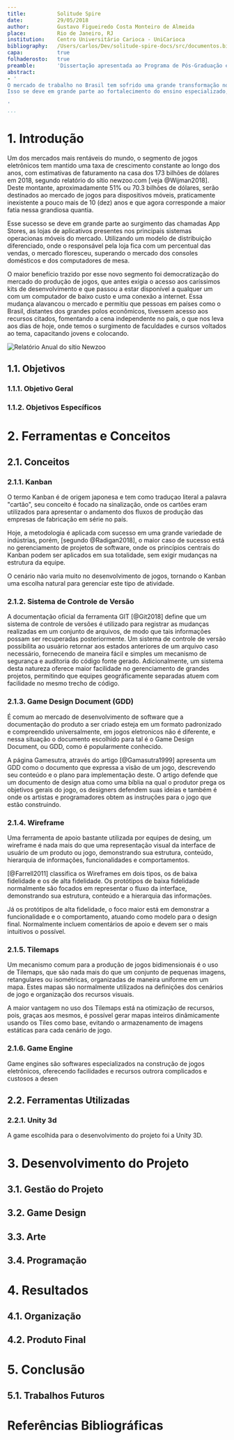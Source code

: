 ```yaml
---
title:          Solitude Spire
date:			29/05/2018
author:			Gustavo Figueiredo Costa Monteiro de Almeida
place:			Rio de Janeiro, RJ
institution:	Centro Universitário Carioca - UniCarioca
bibliography:   /Users/carlos/Dev/solitude-spire-docs/src/documentos.bib
capa:			true
folhaderosto:   true
preamble:       'Dissertação apresentada ao Programa de Pós-Graduação em Jogos e Animação Digital do Centro Universitário Carioca - UniCarioca como parte dos requisitos necessários para a obtenção do grau de Especialista em Jogos e Animação Digital. \newline \newline Orientador: Prof. André Cotelli do Espírito Santo'
abstract:
- '
O mercado de trabalho no Brasil tem sofrido uma grande transformação nos últimos anos, onde pudemos acompanhar o surgimento de uma gama de novas empresas, especializadas no desenvolvimento de jogos digitais, e que são responsáveis por gerar inúmeros empregos em áreas antes inexploradas no mercado nacional. \newline\newline
Isso se deve em grande parte ao fortalecimento do ensino especializado, que vem formando profissionais capacitados nas mais diversas áreas do conhecimento, permitindo aos Brasileiros adrentar um mercado normalmente dominado por empresas estrangeiras. Outro fator determinante nesta virada, é o advento das inúmeras lojas virtuais, tanto as voltadas para o mercado dos jogos de computador, como o Steam, quanto as voltadas para o mercado de dispositivos móveis, como a AppStore da Apple e o PlayStore do Google. Estas lojas fornecem toda a infraestrutura necessária para uma pequena produtora, em troca de um percentual nas vendas, o que se mostrou um negócio extremamente valioso, gerando um mercado que atualmente tem um faturamento girando em torno de 1 bilhão de reais por mês.

'
...
```


# 1. Introdução

Um dos mercados mais rentáveis do mundo, o segmento de jogos eletrônicos tem mantido uma taxa de crescimento constante ao longo dos anos, com estimativas de faturamento na casa dos 173 bilhões de dólares em 2018, segundo relatório do sítio newzoo.com [veja @Wijman2018]. Deste montante, aproximadamente 51% ou 70.3 bilhões de dólares, serão destinados ao mercado de jogos para dispositivos móveis, praticamente inexistente a pouco mais de 10 (dez) anos e que agora corresponde a maior fatia nessa grandiosa quantia.

Esse sucesso se deve em grande parte ao surgimento das chamadas App Stores, as lojas de aplicativos presentes nos principais sistemas operacionas móveis do mercado. Utilizando um modelo de distribuição diferenciado, onde o responsável pela loja fica com um percentual das vendas, o mercado floresceu, superando o mercado dos consoles domésticos e dos computadores de mesa.

O maior benefício trazido por esse novo segmento foi democratização do mercado do produção de jogos, que antes exigia o acesso aos caríssimos kits de desenvolvimento e que passou a estar disponível a qualquer um com um computador de baixo custo e uma conexão a internet. Essa mudança alavancou o mercado e permitiu que pessoas em países como o Brasil, distantes dos grandes polos econômicos, tivessem acesso aos recursos citados, fomentando a cena independente no país, o que nos leva aos dias de hoje, onde temos o surgimento de faculdades e cursos voltados ao tema, capacitando jovens e colocando.

![Relatório Anual do sítio Newzoo](/Users/carlos/Dev/solitude-spire-docs/src/images/Global_Games_Market_2018.png)

## 1.1. Objetivos

### 1.1.1. Objetivo Geral

### 1.1.2. Objetivos Específicos

# 2. Ferramentas e Conceitos

## 2.1. Conceitos

### 2.1.1. Kanban

O termo Kanban é de origem japonesa e tem como traduçao literal a palavra "cartão", seu conceito é focado na sinalização, onde os cartões eram utilizados para apresentar o andamento dos fluxos de produção das empresas de fabricação em série no país.

Hoje, a metodologia é aplicada com sucesso em uma grande variedade de indústrias, porém, [segundo @Radigan2018], o maior caso de sucesso está no gerenciamento de projetos de software, onde os princípios centrais do Kanban podem ser aplicados em sua totalidade, sem exigir mudanças na estrutura da equipe.

O cenário não varia muito no desenvolvimento de jogos, tornando o Kanban uma escolha natural para gerenciar este tipo de atividade.

### 2.1.2. Sistema de Controle de Versão

A documentação oficial da ferramenta GIT [@Git2018] define que um sistema de controle de versões é utilizado para registrar as mudanças realizadas em um conjunto de arquivos, de modo que tais informações possam ser recuperadas posteriormente. Um sistema de controle de versão possibilita ao usuário retornar aos estados anteriores de um arquivo caso necessário, fornecendo de maneira fácil e simples um mecanismo de segurança e auditoria do código fonte gerado. Adicionalmente, um sistema desta natureza oferece maior facilidade no gerenciamento de grandes projetos, permitindo que equipes geográficamente separadas atuem com facilidade no mesmo trecho de código.

### 2.1.3. Game Design Document (GDD)

É comum ao mercado de desenvolvimento de software que a documentação do produto a ser criado esteja em um formato padronizado e compreendido universalmente, em jogos eletronicos não é diferente, e nessa situação o documento escolhido para tal é o Game Design Document, ou GDD, como é popularmente conhecido.

A página Gamesutra, através do artigo [@Gamasutra1999] apresenta um GDD como o documento que expressa a visão de um jogo, descrevendo seu conteúdo e o plano para implementação deste. O artigo defende que um documento de design atua como uma bíblia na qual o produtor prega os objetivos gerais do jogo, os designers defendem suas ideias e também é onde os artistas e programadores obtem as instruções para o jogo que estão construindo.

### 2.1.4. Wireframe

Uma ferramenta de apoio bastante utilizada por equipes de desing, um wireframe é nada mais do que uma representação visual da interface de usuário de um produto ou jogo, demonstrando sua estrutura, conteúdo, hierarquia de informações, funcionalidades e comportamentos.

[@Farrell2011] classifica os Wireframes em dois tipos, os de baixa fidelidade e os de alta fidelidade. Os protótipos de baixa fidelidade normalmente são focados em representar o fluxo da interface, demonstrando sua estrutura, conteúdo e a hierarquia das informações.

Já os protótipos de alta fidelidade, o foco maior está em demonstrar a funcionalidade e o comportamento, atuando como modelo para o design final. Normalmente incluem comentários de apoio e devem ser o mais intuitivos o possível.

### 2.1.5. Tilemaps

Um mecanismo comum para a produção de jogos bidimensionais é o uso de Tilemaps, que são nada mais do que um conjunto de pequenas imagens, retangulares ou isométricas, organizadas de maneira uniforme em um mapa. Estes mapas são normalmente utilizados na definições dos cenários de jogo e organização dos recursos visuais.

A maior vantagem no uso dos Tilemaps está na otimização de recursos, pois, graças aos mesmos, é possível gerar mapas inteiros dinâmicamente usando os Tiles como base, evitando o armazenamento de imagens estáticas para cada cenário de jogo.

### 2.1.6. Game Engine

Game engines são softwares especializados na construção de jogos eletrônicos, oferecendo facilidades e recursos outrora complicados e custosos a desen

## 2.2. Ferramentas Utilizadas

### 2.2.1. Unity 3d

A game escolhida para o desenvolvimento do projeto foi a Unity 3D.

# 3. Desenvolvimento do Projeto

## 3.1. Gestão do Projeto

## 3.2. Game Design

## 3.3. Arte

## 3.4. Programação

# 4. Resultados

## 4.1. Organização

## 4.2. Produto Final

# 5. Conclusão

## 5.1. Trabalhos Futuros

# Referências Bibliográficas